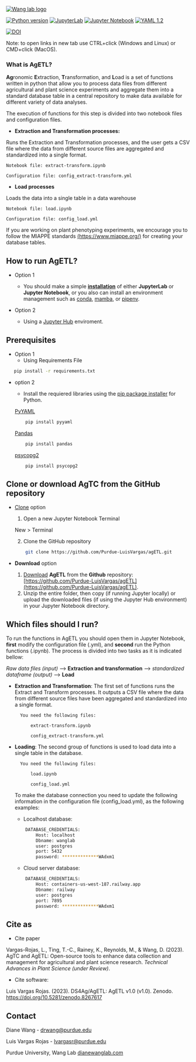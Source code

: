 [![Wang lab logo](https://static.wixstatic.com/media/c544bf_0e3064b159ae42238c83dca23bc352e8~mv2.png/v1/crop/x_0,y_0,w_1918,h_2080/fill/w_91,h_100,al_c,q_85,usm_0.66_1.00_0.01,enc_auto/lab_icon_3.png)](https://www.dianewanglab.com/)



[![Python version](https://img.shields.io/pypi/pyversions/pandas)](https://www.python.org/)
[![JupyterLab](https://img.shields.io/badge/Jupyter-lab-orange)](https://jupyter.org/)
[![Jupyter Notebook](https://img.shields.io/badge/Jupyter-Notebook-orange)](https://jupyter.org/)
[![YAML 1.2](https://img.shields.io/badge/YAML-1.2-success)](https://yaml.org/)


[![DOI](https://zenodo.org/badge/680897136.svg)](https://zenodo.org/badge/latestdoi/680897136)

Note: to open links in new tab use CTRL+click (Windows and Linux) or CMD+click (MacOS). 

### What is AgETL?

**Ag**ronomic **E**xtraction, **T**ransformation, and **L**oad  is a set of functions written in python that allow you to process data files from different agricultural and plant science experiments and aggregate them into a standard database table in a central repository to make data available for different variety of data analyses. 

The execution of functions for this step is divided into two notebook files and configuration files. 

- **Extraction and Transformation processes:** 

Runs the Extraction and Transformation processes, and the user gets a CSV file where the data from different source files are aggregated and standardized into a single format.

    Notebook file: extract-transform.ipynb

    Configuration file: config_extract-transform.yml
    
- **Load processes** 

Loads the data into a single table in a data warehouse

    Notebook file: load.ipynb

    Configuration file: config_load.yml
    
If you are working on plant phenotyping experiments, we encourage you to follow the MIAPPE standards [(https://www.miappe.org/)](https://www.miappe.org/) for creating your database tables.
## How to run AgETL?

- Option 1
  - You should make a simple **[installation](https://jupyter.org/install "jupyter.org")** of either **JupyterLab** or **Jupyter Notebook**, or you also can install an environment management such as [conda](https://docs.conda.io/en/latest/), [mamba](https://mamba.readthedocs.io/), or [pipenv](https://pipenv.pypa.io/).
  
- Option 2
  - Using a [Jupyter Hub](https://jupyter.org/try) enviroment.

## Prerequisites

- Option 1
    - Using Requirements File 

 ```sh
    pip install -r requirements.txt
``` 
- option 2
     - Install the requiered libraries using the [pip package installer](https://pypi.org/project/pip/) for Python.

    [PyYAML](https://pypi.org/project/PyYAML/)
    ```sh
        pip install pyyaml
    
    ```
    [Pandas](https://pypi.org/project/pandas/)
    ```sh
        pip install pandas
    
    ```    
    [psycopg2](https://pypi.org/project/pandas/)
    ```sh
        pip install psycopg2 
    
    ```    

## Clone or download AgTC from the GitHub repository
    
- [Clone](https://docs.github.com/en/repositories/creating-and-managing-repositories/cloning-a-repository) option
    1. Open a new Jupyter Notebook Terminal
    
    New > Terminal 
    
    2. Clone the GitHub repository 
    
    ```sh
        git clone https://github.com/Purdue-LuisVargas/agETL.git
    
    ```
-  **Download** option

    1. [Download](https://docs.github.com/en/repositories/creating-and-managing-repositories/cloning-a-repository) **AgETL** from the **Github** repository: [https://github.com/Purdue-LuisVargas/agETL](https://github.com/Purdue-LuisVargas/agETL).
    2. Unzip the entire folder, then copy (if running Jupyter locally) or upload the downloaded files (if using the Jupyter Hub environment) in your Jupyter Notebook directory.
    
## Which files should I run?


To run the functions in AgETL you should open them in Jupyter Notebook, **first** modify the configuration file (.yml), and **second** run the Python functions (.ipynb). 
The process is divided into two tasks as it is indicated bellow: 

_Raw data files (input)_ --> **Extraction and transformation** --> _standardized dataframe (output)_ --> **Load**

- **Extraction and Transformation**: 
The first set of functions runs the Extract and Transform processes. It outputs a CSV file where the data from different source files have been aggregated and standardized into a single format. 

        You need the following files:

            extract-transform.ipynb

            config_extract-transform.yml


- **Loading**: The second group of functions is used to load data into a single table in the database.

        You need the following files:

            load.ipynb

            config_load.yml
            
            
    To make the database connection you need to update the following information in the configuration file      (config_load.yml), as the following examples:  

    - Localhost database:
    ```sh
        DATABASE_CREDENTIALS:
            Host: localhost
            Dbname: wanglab
            user: postgres
            port: 5432
            password: **************WAdxm1
    
    ```


    - Cloud server database:
    ```sh
        DATABASE_CREDENTIALS:
            Host: containers-us-west-187.railway.app
            Dbname: railway
            user: postgres
            port: 7895
            password: **************WAdxm1
    
    ```        

    
## Cite as

- Cite paper

Vargas-Rojas, L., Ting, T.-C., Rainey, K., Reynolds, M., & Wang, D. (2023). AgTC and AgETL: Open-source tools to enhance data collection and management for agricultural and plant science research. _Technical Advances in Plant Science (under Review)_.

- Cite software:

Luis Vargas Rojas. (2023). DS4Ag/AgETL: AgETL v1.0 (v1.0). Zenodo. https://doi.org/10.5281/zenodo.8267617
    
## Contact

Diane Wang - [drwang@purdue.edu](drwang@purdue.edu)


Luis Vargas Rojas - [lvargasr@purdue.edu](lvargasr@purdue.edu)


Purdue University, Wang Lab [dianewanglab.com](https://www.dianewanglab.com/)



